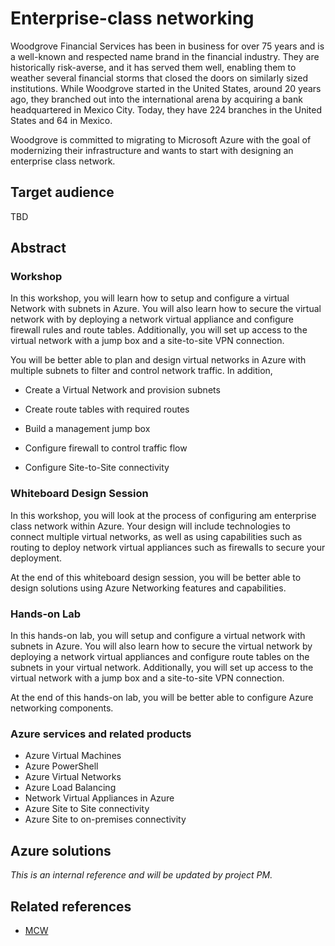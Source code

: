 # Enterprise-class networking

Woodgrove Financial Services has been in business for over 75 years and is a well-known and respected name brand in the financial industry. They are historically risk-averse, and it has served them well, enabling them to weather several financial storms that closed the doors on similarly sized institutions. While Woodgrove started in the United States, around 20 years ago, they branched out into the international arena by acquiring a bank headquartered in Mexico City. Today, they have 224 branches in the United States and 64 in Mexico.

Woodgrove is committed to migrating to Microsoft Azure with the goal of modernizing their infrastructure and wants to start with designing an enterprise class network. 

## Target audience
TBD

## Abstract

### Workshop

In this workshop, you will learn how to setup and configure a virtual Network with subnets in Azure. You will also learn how to secure the virtual network with by deploying a network virtual appliance and configure firewall rules and route tables. Additionally, you will set up access to the virtual network with a jump box and a site-to-site VPN connection.

You will be better able to plan and design virtual networks in Azure with multiple subnets to filter and control network traffic. In addition,

-   Create a Virtual Network and provision subnets

-   Create route tables with required routes

-   Build a management jump box

-   Configure firewall to control traffic flow

-   Configure Site-to-Site connectivity

### Whiteboard Design Session
In this workshop, you will look at the process of configuring am enterprise class network within Azure. Your design will include technologies to connect multiple virtual networks, as well as using capabilities such as routing to deploy network virtual appliances such as firewalls to secure your deployment. 

At the end of this whiteboard design session, you will be better able to design solutions using Azure Networking features and capabilities.

### Hands-on Lab
In this hands-on lab, you will setup and configure a virtual network with subnets in Azure. You will also learn how to secure the virtual network by deploying a network virtual appliances and configure route tables on the subnets in your virtual network. Additionally, you will set up access to the virtual network with a jump box and a site-to-site VPN connection.

At the end of this hands-on lab, you will be better able to configure Azure networking components. 

### Azure services and related products
- Azure Virtual Machines
- Azure PowerShell
- Azure Virtual Networks 
- Azure Load Balancing
- Network Virtual Appliances in Azure
- Azure Site to Site connectivity
- Azure Site to on-premises connectivity

## Azure solutions
*This is an internal reference and will be updated by project PM.*

## Related references
- [MCW](https://github.com/Microsoft/MCW)
